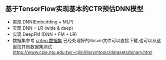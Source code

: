## 基于TensorFlow实现基本的CTR预估DNN模型
- 实现 DNN(Embedding + MLP)
- 实现 DNN + LR (wide & deep)
- 实现 DeepFM (DNN + FM + LR)
- 数据集参考 [criteo 数据集](https://s3-us-west-2.amazonaws.com/criteo-public-svm-data/criteo.kaggle2014.svm.tar.gz) 已经处理好的libsvm文件可以直接下载,也可以从这里找其他数据集测试 <https://www.csie.ntu.edu.tw/~cjlin/libsvmtools/datasets/binary.html>